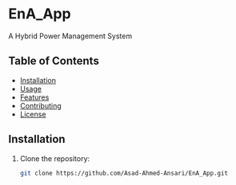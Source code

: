 # EnA_App

A Hybrid Power Management System

## Table of Contents

- [Installation](#installation)
- [Usage](#usage)
- [Features](#features)
- [Contributing](#contributing)
- [License](#license)

## Installation

1. Clone the repository:
   ```bash
   git clone https://github.com/Asad-Ahmed-Ansari/EnA_App.git
